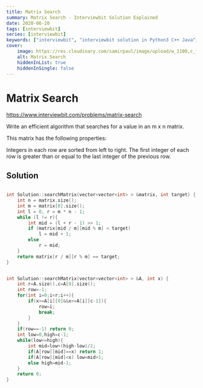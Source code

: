 ```yaml
---
title: Matrix Search
summary: Matrix Search - Interviewbit Solution Explained
date: 2020-06-20
tags: [interviewbit]
series: [interviewbit]
keywords: ["interviewbit", "interviewbit solution in Python3 C++ Java", "Matrix Search Solution Explained"]
cover:
    image: https://res.cloudinary.com/samirpaul/image/upload/w_1100,c_fit,co_rgb:FFFFFF,l_text:Arial_75_bold:Matrix Search - Solution Explained/problem-solving.webp
    alt: Matrix Search
    hiddenInList: true
    hiddenInSingle: false
---
```


# Matrix Search

https://www.interviewbit.com/problems/matrix-search


Write an efficient algorithm that searches for a value in an m x n matrix.

This matrix has the following properties:

Integers in each row are sorted from left to right.
The first integer of each row is greater than or equal to the last integer of the previous row.
## Solution

```cpp

int Solution::searchMatrix(vector<vector<int> > &matrix, int target) {
    int n = matrix.size();
    int m = matrix[0].size();
    int l = 0, r = m * n - 1;
    while (l != r){
        int mid = (l + r - 1) >> 1;
        if (matrix[mid / m][mid % m] < target)
            l = mid + 1;
        else 
            r = mid;
    }
    return matrix[r / m][r % m] == target;
}


int Solution::searchMatrix(vector<vector<int> > &A, int x) {
    int r=A.size(),c=A[0].size();
    int row=-1;
    for(int i=0;i<r;i++){
        if(x>=A[i][0]&&x<=A[i][c-1]){
            row=i;
            break;
        }
    }
    if(row==-1) return 0;
    int low=0,high=c-1;
    while(low<=high){
        int mid=low+(high-low)/2;
        if(A[row][mid]==x) return 1;
        if(A[row][mid]<x) low=mid+1;
        else high=mid-1;
    }
    return 0;
}

```